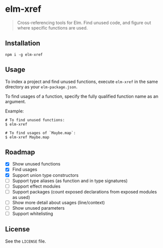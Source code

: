 # elm-xref

> Cross-referencing tools for Elm. Find unused code, and figure out where
> specific functions are used.

## Installation

```shell
npm i -g elm-xref
```

## Usage

To index a project and find unused functions, execute `elm-xref` in the same
directory as your `elm-package.json`.

To find usages of a function, specify the fully qualified function name as an
argument.

Example:

```shell
# To find unused functions:
$ elm-xref

# To find usages of `Maybe.map`:
$ elm-xref Maybe.map
```

## Roadmap

- [x] Show unused functions
- [x] Find usages
- [x] Support union type constructors
- [ ] Support type aliases (as function and in type signatures)
- [ ] Support effect modules
- [ ] Support packages (count exposed declarations from exposed modules as used)
- [ ] Show more detail about usages (line/context)
- [ ] Show unused parameters
- [ ] Support whitelisting

## License

See the `LICENSE` file.
